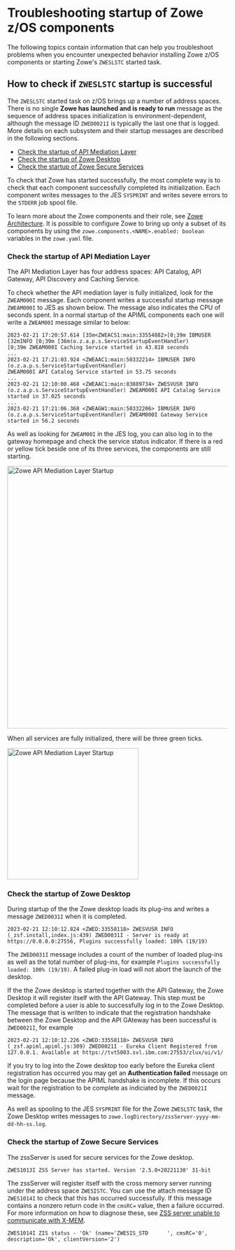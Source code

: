 # Troubleshooting startup of Zowe z/OS components

The following topics contain information that can help you troubleshoot problems when you encounter unexpected behavior installing Zowe z/OS components or starting Zowe's `ZWESLSTC` started task.


## How to check if `ZWESLSTC` startup is successful 

The `ZWESLSTC` started task on z/OS brings up a number of address spaces.  There is no single **Zowe has launched and is ready to run** message as the sequence of address spaces initialization is environment-dependent, although the message ID `ZWED0021I` is typically the last one that is logged.  More details on each subsystem and their startup messages are described in the following sections.

- [Check the startup of API Mediation Layer](#check-the-startup-of-api-mediation-layer)
- [Check the startup of Zowe Desktop](#check-the-startup-of-zowe-desktop)
- [Check the startup of Zowe Secure Services](#check-the-startup-of-zowe-secure-services)
    
To check that Zowe has started successfully, the most complete way is to check that each component successfully completed its initialization. Each component writes messages to the JES `SYSPRINT` and writes severe errors to the `STDERR` job spool file.  

To learn more about the Zowe components and their role, see [Zowe Architecture](../getting-started/zowe-architecture.md). It is possible to configure Zowe to bring up only a subset of its components by using the `zowe.components.<NAME>.enabled: boolean` variables in the `zowe.yaml` file.

### Check the startup of API Mediation Layer 

The API Mediation Layer has four address spaces: API Catalog, API Gateway,  API Discovery and Caching Service.  

To check whether the API mediation layer is fully initialized, look for the `ZWEAM000I` message. Each component writes a successful startup message `ZWEAM000I` to JES as shown below. The message also indicates the CPU of seconds spent. In a normal startup of the APIML components each one will write a `ZWEAM00I` message similar to below:

```
2023-02-21 17:20:57.614 [35m<ZWEACS1:main:33554882>[0;39m IBMUSER [32mINFO [0;39m [36m(o.z.a.p.s.ServiceStartupEventHandler)
[0;39m ZWEAM000I Caching Service started in 43.818 seconds
...
2023-02-21 17:21:03.924 <ZWEAAC1:main:50332214> IBMUSER INFO  (o.z.a.p.s.ServiceStartupEventHandler) 
ZWEAM000I API Catalog Service started in 53.75 seconds
...
2023-02-21 12:10:08.468 <ZWEAAC1:main:83889734> ZWESVUSR INFO  (o.z.a.p.s.ServiceStartupEventHandler) ZWEAM000I API Catalog Service started in 37.025 seconds
...
2023-02-21 17:21:06.368 <ZWEAGW1:main:50332206> IBMUSER INFO  (o.z.a.p.s.ServiceStartupEventHandler) ZWEAM000I Gateway Service started in 56.2 seconds
```

As well as looking for `ZWEAM00I` in the JES log, you can also log in to the gateway homepage and check the service status indicator.  If there is a red or yellow tick beside one of its three services, the components are still starting.  

<img src="pathname:///stable/images/api-mediation/apiml-startup.png" alt="Zowe API Mediation Layer Startup" width="600px"/> 

When all services are fully initialized, there will be three green ticks.

<img src="pathname:///stable/images/api-mediation/apiml-started.png" alt="Zowe API Mediation Layer Startup" width="300px"/> 

### Check the startup of Zowe Desktop 

During startup of the the Zowe desktop loads its plug-ins and writes a message `ZWED0031I` when it is completed.  

```
2023-02-21 12:10:12.824 <ZWED:33558118> ZWESVUSR INFO (_zsf.install,index.js:439) ZWED0031I - Server is ready at https://0.0.0.0:27556, Plugins successfully loaded: 100% (19/19)
```

The `ZWED0031I` message includes a count of the number of loaded plug-ins as well as the total number of plug-ins, for example `Plugins successfully loaded: 100% (19/19)`.  A failed plug-in load will not abort the launch of the desktop.

If the the Zowe desktop is started together with the API Gateway, the Zowe Desktop it will register itself with the API Gateway. This step must be completed before a user is able to successfully log in to the Zowe Desktop. The message that is written to indicate that the registration handshake between the Zowe Desktop and the API GAteway has been successful is `ZWED0021I`, for example

```
2023-02-21 12:10:12.226 <ZWED:33558118> ZWESVUSR INFO (_zsf.apiml,apiml.js:309) ZWED0021I - Eureka Client Registered from 127.0.0.1. Available at https://tvt5003.svl.ibm.com:27553/zlux/ui/v1/
```

If you try to log into the Zowe desktop too early before the Eureka client registration has occurred you may get an **Authentication failed** message on the login page because the APIML handshake is incomplete.  If this occurs wait for the registration to be complete as indiciated by the `ZWED0021I` message.

As well as spooling to the JES `SYSPRINT` file for the Zowe `ZWESLSTC` task, the Zowe Desktop writes messages to `zowe.logDirectory/zssServer-yyyy-mm-dd-hh-ss.log`.

### Check the startup of Zowe Secure Services

The zssServer is used for secure services for the Zowe desktop.  

```
ZWES1013I ZSS Server has started. Version '2.5.0+20221130' 31-bit
```

The zssServer will register itself with the cross memory server running under the address space `ZWESISTC`.  You can use the attach message ID `ZWES1014I` to check that this has occurred successfully.  If this message contains a nonzero return code in the `cmsRC=` value, then a failure occurred. For more information on how to diagnose these, see [ZSS server unable to communicate with X-MEM](./app-framework/app-troubleshoot.md#zss-server-unable-to-communicate-with-x-mem).

```
ZWES1014I ZIS status - 'Ok' (name='ZWESIS_STD      ', cmsRC='0', description='Ok', clientVersion='2')
```
